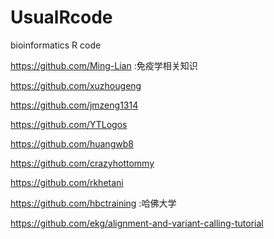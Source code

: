 # UsualRcode
bioinformatics R code

https://github.com/Ming-Lian :免疫学相关知识 

https://github.com/xuzhougeng

https://github.com/jmzeng1314

https://github.com/YTLogos

https://github.com/huangwb8

https://github.com/crazyhottommy

https://github.com/rkhetani

https://github.com/hbctraining :哈佛大学

https://github.com/ekg/alignment-and-variant-calling-tutorial
